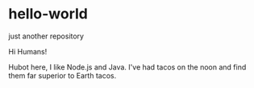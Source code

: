 # hello-world
just another repository

Hi Humans!

Hubot here, I like Node.js and Java.
I've had tacos on the noon and find them far superior to Earth tacos.
